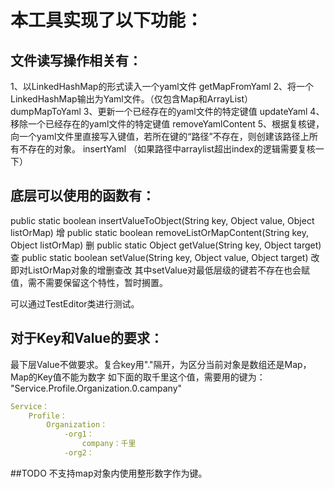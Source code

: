 # 本工具实现了以下功能：
## 文件读写操作相关有：
1、以LinkedHashMap的形式读入一个yaml文件 getMapFromYaml
2、将一个LinkedHashMap输出为Yaml文件。（仅包含Map和ArrayList） dumpMapToYaml
3、更新一个已经存在的yaml文件的特定键值 updateYaml
4、移除一个已经存在的yaml文件的特定键值 removeYamlContent
5、根据复核键，向一个yaml文件里直接写入键值，若所在键的“路径”不存在，则创建该路径上所有不存在的对象。 insertYaml （如果路径中arraylist超出index的逻辑需要复核一下）

## 底层可以使用的函数有：

public static boolean insertValueToObject(String key, Object value, Object listOrMap) 增
public static boolean removeListOrMapContent(String key, Object listOrMap) 删
public static Object getValue(String key, Object target) 查
public static boolean setValue(String key, Object value, Object target) 改
即对ListOrMap对象的增删查改
其中setValue对最低层级的键若不存在也会赋值，需不需要保留这个特性，暂时搁置。

可以通过TestEditor类进行测试。

## 对于Key和Value的要求：
最下层Value不做要求。复合key用"."隔开，为区分当前对象是数组还是Map，Map的Key值不能为数字
如下面的取千里这个值，需要用的键为：
"Service.Profile.Organization.0.campany"
```yaml
Service：
    Profile：
        Organization：
            -org1：
                company：千里
            -org2：
```

##TODO
不支持map对象内使用整形数字作为键。